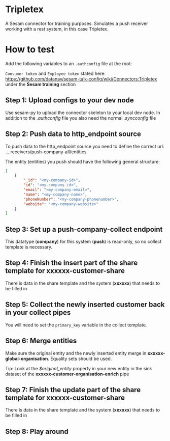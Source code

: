 # Tripletex
A Sesam connector for training purposes. Simulates a push receiver working with a rest system, in this case Tripletex.

# How to test
Add the following variables to an ``.authconfig`` file at the root:

`Consumer token` and `Employee token` stated here: https://github.com/datanav/sesam-talk-config/wiki/Connectors:Tripletex under the **Sesam training** section

## Step 1: Upload configs to your dev node
Use sesam-py to upload the connector skeleton to your local dev node. In addition to the *.authconfig* file you also need the normal *.syncconfig* file

## Step 2: Push data to http_endpoint source
To push data to the http_endpoint source you need to define the correct url: ....receivers/push-company-all/entities

The entity (entities) you push should have the following general structure:
```json
[
    {
        "_id": "<my-company-id>",
        "id": "<my-company-id>",
        "email": "<my-company-email>",
        "name": "<my-company-name>",
        "phoneNumber": "<my-company-phonenumber>",
        "website": "<my-company-website>"
    }
]
```

## Step 3: Set up a push-company-collect endpoint
This datatype (**company**) for this system (**push**) is read-only, so no collect template is necessary. 

## Step 4: Finish the insert part of the share template for **xxxxxx-customer-share**
There is data in the share template and the system (**xxxxxx**) that needs to be filled in

## Step 5: Collect the newly inserted customer back in your collect pipes
You will need to set the ```primary_key``` variable in the collect template.

## Step 6: Merge entities
Make sure the original entity and the newly inserted entity merge in **xxxxxx-global-organisation**. Equality sets should be used. 

Tip: Look at the *$original_entity* property in your new entity in the sink dataset of the **xxxxxx-customer-organisation-enrich** pipe

## Step 7: Finish the update part of the share template for **xxxxxx-customer-share**
There is data in the share template and the system (**xxxxxx**) that needs to be filled in

## Step 8: Play around
